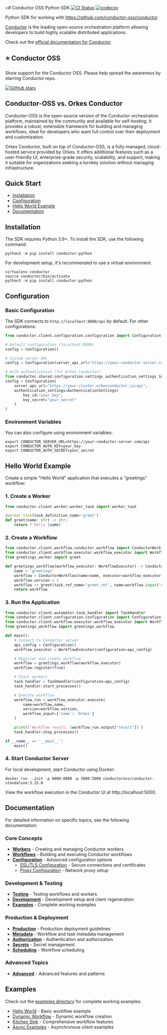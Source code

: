 <# Conductor OSS Python SDK
[![CI Status](https://github.com/conductor-oss/python-sdk/actions/workflows/pull_request.yml/badge.svg)](https://github.com/conductor-oss/python-sdk/actions/workflows/pull_request.yml)
[![codecov](https://codecov.io/gh/conductor-oss/python-sdk/branch/main/graph/badge.svg?token=K10D161X4R)](https://codecov.io/gh/conductor-oss/python-sdk)

Python SDK for working with https://github.com/conductor-oss/conductor.

[Conductor](https://www.conductor-oss.org/) is the leading open-source orchestration platform allowing developers to build highly scalable distributed applications.

Check out the [official documentation for Conductor](https://orkes.io/content).

## ⭐ Conductor OSS

Show support for the Conductor OSS.  Please help spread the awareness by starring Conductor repo.

[![GitHub stars](https://img.shields.io/github/stars/conductor-oss/conductor.svg?style=social&label=Star&maxAge=)](https://GitHub.com/conductor-oss/conductor/)

## Conductor-OSS vs. Orkes Conductor

Conductor-OSS is the open-source version of the Conductor orchestration platform, maintained by the community and available for self-hosting. It provides a robust, extensible framework for building and managing workflows, ideal for developers who want full control over their deployment and customization.

Orkes Conductor, built on top of Conductor-OSS, is a fully-managed, cloud-hosted service provided by Orkes. It offers additional features such as a user-friendly UI, enterprise-grade security, scalability, and support, making it suitable for organizations seeking a turnkey solution without managing infrastructure.

## Quick Start

- [Installation](#installation)
- [Configuration](#configuration)
- [Hello World Example](#hello-world-example)
- [Documentation](#documentation)

## Installation

The SDK requires Python 3.9+. To install the SDK, use the following command:

```shell
python3 -m pip install conductor-python
```

For development setup, it's recommended to use a virtual environment:

```shell
virtualenv conductor
source conductor/bin/activate
python3 -m pip install conductor-python
```

## Configuration

### Basic Configuration

The SDK connects to `http://localhost:8080/api` by default. For other configurations:

```python
from conductor.client.configuration.configuration import Configuration

# Default configuration (localhost:8080)
config = Configuration()

# Custom server URL
config = Configuration(server_api_url="https://your-conductor-server.com/api")

# With authentication (for Orkes Conductor)
from conductor.shared.configuration.settings.authentication_settings import AuthenticationSettings
config = Configuration(
    server_api_url="https://your-cluster.orkesconductor.io/api",
    authentication_settings=AuthenticationSettings(
        key_id="your_key",
        key_secret="your_secret"
    )
)
```

### Environment Variables

You can also configure using environment variables:

```shell
export CONDUCTOR_SERVER_URL=https://your-conductor-server.com/api
export CONDUCTOR_AUTH_KEY=your_key
export CONDUCTOR_AUTH_SECRET=your_secret
```

## Hello World Example

Create a simple "Hello World" application that executes a "greetings" workflow:

### 1. Create a Worker

```python
from conductor.client.worker.worker_task import worker_task

@worker_task(task_definition_name='greet')
def greet(name: str) -> str:
    return f'Hello {name}'
```

### 2. Create a Workflow

```python
from conductor.client.workflow.conductor_workflow import ConductorWorkflow
from conductor.client.workflow.executor.workflow_executor import WorkflowExecutor
from greetings_worker import greet

def greetings_workflow(workflow_executor: WorkflowExecutor) -> ConductorWorkflow:
    name = 'greetings'
    workflow = ConductorWorkflow(name=name, executor=workflow_executor)
    workflow.version = 1
    workflow >> greet(task_ref_name='greet_ref', name=workflow.input('name'))
    return workflow
```

### 3. Run the Application

```python
from conductor.client.automator.task_handler import TaskHandler
from conductor.client.configuration.configuration import Configuration
from conductor.client.workflow.executor.workflow_executor import WorkflowExecutor
from greetings_workflow import greetings_workflow

def main():
    # Connect to Conductor server
    api_config = Configuration()
    workflow_executor = WorkflowExecutor(configuration=api_config)

    # Register and create workflow
    workflow = greetings_workflow(workflow_executor)
    workflow.register(True)

    # Start workers
    task_handler = TaskHandler(configuration=api_config)
    task_handler.start_processes()

    # Execute workflow
    workflow_run = workflow_executor.execute(
        name=workflow.name,
        version=workflow.version,
        workflow_input={'name': 'Orkes'}
    )

    print(f'Workflow result: {workflow_run.output["result"]}')
    task_handler.stop_processes()

if __name__ == '__main__':
    main()
```

### 4. Start Conductor Server

For local development, start Conductor using Docker:

```shell
docker run --init -p 8080:8080 -p 5000:5000 conductoross/conductor-standalone:3.15.0
```

View the workflow execution in the Conductor UI at http://localhost:5000.

## Documentation

For detailed information on specific topics, see the following documentation:

### Core Concepts
- **[Workers](docs/worker/README.md)** - Creating and managing Conductor workers
- **[Workflows](docs/workflow/README.md)** - Building and executing Conductor workflows
- **[Configuration](docs/configuration/)** - Advanced configuration options
  - [SSL/TLS Configuration](docs/configuration/ssl-tls.md) - Secure connections and certificates
  - [Proxy Configuration](docs/configuration/proxy.md) - Network proxy setup

### Development & Testing
- **[Testing](docs/testing/README.md)** - Testing workflows and workers
- **[Development](docs/development/README.md)** - Development setup and client regeneration
- **[Examples](docs/examples/)** - Complete working examples

### Production & Deployment
- **[Production](docs/production/)** - Production deployment guidelines
- **[Metadata](docs/metadata/README.md)** - Workflow and task metadata management
- **[Authorization](docs/authorization/README.md)** - Authentication and authorization
- **[Secrets](docs/secret/README.md)** - Secret management
- **[Scheduling](docs/schedule/README.md)** - Workflow scheduling

### Advanced Topics
- **[Advanced](docs/advanced/)** - Advanced features and patterns

## Examples

Check out the [examples directory](examples/) for complete working examples:

- [Hello World](examples/helloworld/) - Basic workflow example
- [Dynamic Workflow](examples/dynamic_workflow.py) - Dynamic workflow creation
- [Kitchen Sink](examples/kitchensink.py) - Comprehensive workflow features
- [Async Examples](examples/async/) - Asynchronous client examples
